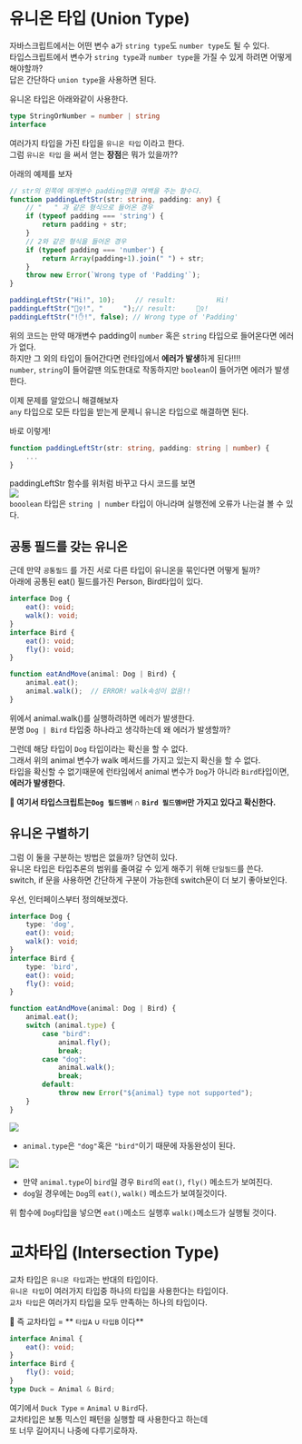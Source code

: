 # 유니온 타입 (Union Type)
자바스크립트에서는 어떤 변수 a가 `string type`도 `number type`도 될 수 있다.  
타입스크립트에서 변수가 `string type`과 `number type`을 가질 수 있게 하려면 어떻게 해야할까?  
답은 간단하다 `union type`을 사용하면 된다.  

유니온 타입은 아래와같이 사용한다.
```typescript
type StringOrNumber = number | string
interface 
```
여러가지 타입을 가진 타입을 `유니온 타입` 이라고 한다.  
그럼 `유니온 타입` 을 써서 얻는 **장점**은 뭐가 있을까??  

아래의 예제를 보자

```typescript
// str의 왼쪽에 매개변수 padding만큼 여백을 주는 함수다.
function paddingLeftStr(str: string, padding: any) {
    // "   " 과 같은 형식으로 들어온 경우
    if (typeof padding === 'string') {
        return padding + str;
    }
    // 2와 같은 형식을 들어온 경우
    if (typeof padding === 'number') {
        return Array(padding+1).join(" ") + str;
    }
    throw new Error(`Wrong type of 'Padding'`);
}
```
```typescript
paddingLeftStr("Hi!", 10);     // result:          Hi!
paddingLeftStr("🙋‍♀️!", "     ");// result:     🙋‍♀️!
paddingLeftStr("!✋!", false); // Wrong type of 'Padding'
```
위의 코드는 만약 매개변수 padding이 `number` 혹은 `string` 타입으로 들어온다면 에러가 없다.  
하지만 그 외의 타입이 들어간다면 런타임에서 **에러가 발생**하게 된다!!!!  
`number`, `string`이 들어갈땐 의도한대로 작동하지만 `boolean`이 들어가면 에러가 발생한다.

이제 문제를 알았으니 해결해보자  
`any` 타입으로 모든 타입을 받는게 문제니 유니온 타입으로 해결하면 된다.  

바로 이렇게!
```typescript
function paddingLeftStr(str: string, padding: string | number) {
    ...
}
```
paddingLeftStr 함수를 위처럼 바꾸고 다시 코드를 보면  
![](https://velog.velcdn.com/images/song961003/post/3da1eecb-27eb-4099-afbd-a807549b0662/image.png)  
`booolean` 타입은 `string | number` 타입이 아니라며 실행전에 오류가 나는걸 볼 수 있다.  

## 공통 필드를 갖는 유니온
근데 만약 `공통필드` 를 가진 서로 다른 타입이 유니온을 묶인다면 어떻게 될까?  
아래에 공통된 eat() 필드를가진 Person, Bird타입이 있다.  
```typescript
interface Dog {
    eat(): void;
    walk(): void;
}
interface Bird {
    eat(): void;
    fly(): void;
}
```
```typescript
function eatAndMove(animal: Dog | Bird) {
    animal.eat();   
    animal.walk();  // ERROR! walk속성이 없음!!
}
```
위에서 animal.walk()를 실행하려하면 에러가 발생한다.  
분명 `Dog | Bird` 타입중 하나라고 생각하는데 왜 에러가 발생할까?  

그런데 해당 타입이 `Dog` 타입이라는 확신을 할 수 없다.  
그래서 위의 animal 변수가 walk 메서드를 가지고 있는지 확신을 할 수 없다.  
타입을 확신할 수 없기때문에 런타임에서 animal 변수가 `Dog`가 아니라 `Bird`타입이면, **에러가 발생한다.**  

**🚨 여기서 타입스크립트는`Dog 필드멤버` ∩ `Bird 필드멤버`만 가지고 있다고 확신한다.**

## 유니온 구별하기
그럼 이 둘을 구분하는 방법은 없을까? 당연히 있다.  
유니온 타입은 타입추론의 범위를 줄여갈 수 있게 해주기 위해 `단일필드`를 쓴다.  
switch, if 문을 사용하면 간단하게 구분이 가능한데 switch문이 더 보기 좋아보인다.

우선, 인터페이스부터 정의해보겠다.
```typescript
interface Dog {
    type: 'dog',
    eat(): void;
    walk(): void;
}
interface Bird {
    type: 'bird',
    eat(): void;
    fly(): void;
}
```
```typescript
function eatAndMove(animal: Dog | Bird) {
    animal.eat();
    switch (animal.type) {
        case "bird":
            animal.fly();
            break;
        case "dog":
            animal.walk();
            break;
        default:
            throw new Error("${animal} type not supported");
    }
}
```
![](https://velog.velcdn.com/images/song961003/post/a3667162-9539-4bba-b2dc-6c74ba01108c/image.png)  
- `animal.type`은 `"dog"`혹은 `"bird"`이기 때문에 자동완성이 된다.  

![](https://velog.velcdn.com/images/song961003/post/5f75ce2e-4f92-46c2-9235-b12adbc5d4eb/image.png)
- 만약 `animal.type`이 `bird`일 경우 `Bird`의 `eat()`, `fly()` 메소드가 보여진다.
- `dog`일 경우에는 `Dog`의 `eat()`, `walk()` 메소드가 보여질것이다.

위 함수에 `Dog`타입을 넣으면 `eat()`메소드 실행후 `walk()`메소드가 실행될 것이다.  



# 교차타입 (Intersection Type)
교차 타입은 `유니온 타입`과는 반대의 타입이다.  
`유니온 타입`이 여러가지 타입중 하나의 타입을 사용한다는 타입이다.  
`교차 타입`은 여러가지 타입을 모두 만족하는 하나의 타입이다.  

🚨 즉 교차타입 = ** `타입A` ∪ `타입B` 이다**
```typescript
interface Animal {
    eat(): void;
}
interface Bird {
    fly(): void;
}
type Duck = Animal & Bird;
```
여기에서 `Duck Type` = `Animal` ∪ `Bird`다.  
교차타입은 보통 믹스인 패턴을 실행할 때 사용한다고 하는데  
또 너무 길어지니 나중에 다루기로하자.